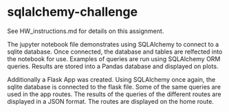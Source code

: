 # sqlalchemy-challenge

See HW_instructions.md for details on this assignment.

The jupyter notebook file demonstrates using SQLAlchemy to connect to a sqlite database.
Once connected, the database and tables are relfected into the notebook for use.
Examples of queries are run using SQLAlchemy ORM queries.
Results are stored into a Pandas database and displayed on plots.

Additionally a Flask App was created.
Using SQLAlchemy once again, the sqlite database is connected to the flask file.
Some of the same queries are used in the app routes.
The results of the queries of the different routes are displayed in a JSON format.
The routes are displayed on the home route.
